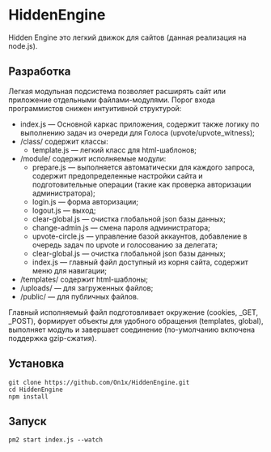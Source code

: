 # HiddenEngine
Hidden Engine это легкий движок для сайтов (данная реализация на node.js).
## Разработка
Легкая модульная подсистема позволяет расширять сайт или приложение отдельными файлами-модулями. Порог входа программистов снижен интуитивной структурой:
- index.js &mdash; Основной каркас приложения, содержит также логику по выполнению задач из очереди для Голоса (upvote/upvote_witness);
- /class/ содержит классы:
	- template.js &mdash; легкий класс для html-шаблонов;
- /module/ содержит исполняемые модули:
	- prepare.js &mdash; выполняется автоматически для каждого запроса, содержит предопределенные настройки сайта и подготовительные операции (такие как проверка авторизации администратора);
	- login.js &mdash; форма авторизации;
	- logout.js &mdash; выход;
	- clear-global.js &mdash; очистка глобальной json базы данных;
	- change-admin.js &mdash; смена пароля администратора;
	- upvote-circle.js &mdash; управление базой аккаунтов, добавление в очередь задач по upvote и голосованию за делегата;
	- clear-global.js &mdash; очистка глобальной json базы данных;
	- index.js &mdash; главный файл доступный из корня сайта, содержит меню для навигации;
- /templates/ содержит html-шаблоны;
- /uploads/ &mdash; для загруженных файлов;
- /public/ &mdash; для публичных файлов.

Главный исполняемый файл подготовливает окружение (cookies, _GET, _POST), формирует объекты для удобного обращения (templates, global), выполняет модуль и завершает соединение (по-умолчанию включена поддержка gzip-сжатия).
## Установка
```
git clone https://github.com/On1x/HiddenEngine.git
cd HiddenEngine
npm install
```
## Запуск
```
pm2 start index.js --watch
```
